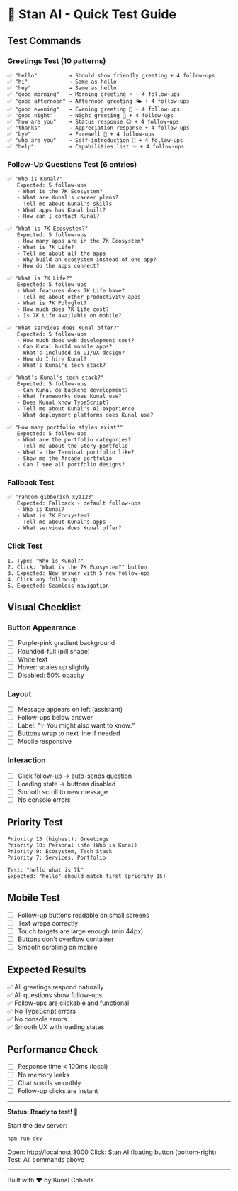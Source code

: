 # 🧪 Stan AI - Quick Test Guide

## Test Commands

### Greetings Test (10 patterns)
```
✅ "hello"          → Should show friendly greeting + 4 follow-ups
✅ "hi"             → Same as hello
✅ "hey"            → Same as hello
✅ "good morning"   → Morning greeting ☀️ + 4 follow-ups
✅ "good afternoon" → Afternoon greeting 🌤️ + 4 follow-ups
✅ "good evening"   → Evening greeting 🌆 + 4 follow-ups
✅ "good night"     → Night greeting 🌙 + 4 follow-ups
✅ "how are you"    → Status response 😊 + 4 follow-ups
✅ "thanks"         → Appreciation response + 4 follow-ups
✅ "bye"            → Farewell 👋 + 4 follow-ups
✅ "who are you"    → Self-introduction 🤖 + 4 follow-ups
✅ "help"           → Capabilities list ✨ + 4 follow-ups
```

### Follow-Up Questions Test (6 entries)
```
✅ "Who is Kunal?"
   Expected: 5 follow-ups
   - What is the 7K Ecosystem?
   - What are Kunal's career plans?
   - Tell me about Kunal's skills
   - What apps has Kunal built?
   - How can I contact Kunal?

✅ "What is 7K Ecosystem?"
   Expected: 5 follow-ups
   - How many apps are in the 7K Ecosystem?
   - What is 7K Life?
   - Tell me about all the apps
   - Why build an ecosystem instead of one app?
   - How do the apps connect?

✅ "What is 7K Life?"
   Expected: 5 follow-ups
   - What features does 7K Life have?
   - Tell me about other productivity apps
   - What is 7K Polyglot?
   - How much does 7K Life cost?
   - Is 7K Life available on mobile?

✅ "What services does Kunal offer?"
   Expected: 5 follow-ups
   - How much does web development cost?
   - Can Kunal build mobile apps?
   - What's included in UI/UX design?
   - How do I hire Kunal?
   - What's Kunal's tech stack?

✅ "What's Kunal's tech stack?"
   Expected: 5 follow-ups
   - Can Kunal do backend development?
   - What frameworks does Kunal use?
   - Does Kunal know TypeScript?
   - Tell me about Kunal's AI experience
   - What deployment platforms does Kunal use?

✅ "How many portfolio styles exist?"
   Expected: 5 follow-ups
   - What are the portfolio categories?
   - Tell me about the Story portfolio
   - What's the Terminal portfolio like?
   - Show me the Arcade portfolio
   - Can I see all portfolio designs?
```

### Fallback Test
```
✅ "random gibberish xyz123"
   Expected: Fallback + default follow-ups
   - Who is Kunal?
   - What is 7K Ecosystem?
   - Tell me about Kunal's apps
   - What services does Kunal offer?
```

### Click Test
```
1. Type: "Who is Kunal?"
2. Click: "What is the 7K Ecosystem?" button
3. Expected: New answer with 5 new follow-ups
4. Click any follow-up
5. Expected: Seamless navigation
```

## Visual Checklist

### Button Appearance
- [ ] Purple-pink gradient background
- [ ] Rounded-full (pill shape)
- [ ] White text
- [ ] Hover: scales up slightly
- [ ] Disabled: 50% opacity

### Layout
- [ ] Message appears on left (assistant)
- [ ] Follow-ups below answer
- [ ] Label: "💡 You might also want to know:"
- [ ] Buttons wrap to next line if needed
- [ ] Mobile responsive

### Interaction
- [ ] Click follow-up → auto-sends question
- [ ] Loading state → buttons disabled
- [ ] Smooth scroll to new message
- [ ] No console errors

## Priority Test

```
Priority 15 (highest): Greetings
Priority 10: Personal info (Who is Kunal)
Priority 9: Ecosystem, Tech Stack
Priority 7: Services, Portfolio

Test: "hello what is 7k"
Expected: "hello" should match first (priority 15)
```

## Mobile Test

- [ ] Follow-up buttons readable on small screens
- [ ] Text wraps correctly
- [ ] Touch targets are large enough (min 44px)
- [ ] Buttons don't overflow container
- [ ] Smooth scrolling on mobile

## Expected Results

✅ All greetings respond naturally  
✅ All questions show follow-ups  
✅ Follow-ups are clickable and functional  
✅ No TypeScript errors  
✅ No console errors  
✅ Smooth UX with loading states  

## Performance Check

- [ ] Response time < 100ms (local)
- [ ] No memory leaks
- [ ] Chat scrolls smoothly
- [ ] Follow-up clicks are instant

---

**Status: Ready to test! 🚀**

Start the dev server:
```bash
npm run dev
```

Open: http://localhost:3000
Click: Stan AI floating button (bottom-right)
Test: All commands above

---

Built with ❤️ by Kunal Chheda
